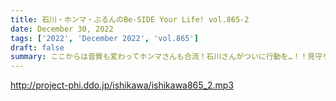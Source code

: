 ```yaml
---
title: 石川・ホンマ・ぶるんのBe-SIDE Your Life! vol.865-2
date: December 30, 2022
tags: ['2022', 'December 2022', 'vol.865']
draft: false
summary: ここからは音質も変わってホンマさんも合流！石川さんがついに行動を…！！見守りましょう、、、
---
```


http://project-phi.ddo.jp/ishikawa/ishikawa865_2.mp3